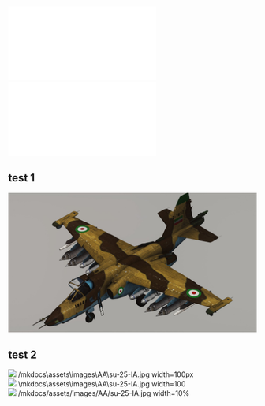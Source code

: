 <a href="/docs/tfo-aa-guide.pdf" class="image fit"><img src="\docs\tfo-aa-guide.pdf" alt=""></a>

<embed src="docs/tfo-aa-guide.pdf" type="application/pdf">

<embed src="/docs/tfo-aa-guide.pdf" type="application/pdf">


## test 1
![assets/images/AA/su-25-IA.jpg](assets/images/AA/su-25-IA.jpg)  

## test 2

<p float="left">
  <img src="/mkdocs\assets\images\AA\su-25-IA.jpg" width="100px"> /mkdocs\assets\images\AA\su-25-IA.jpg width=100px <br>
  <img src="\mkdocs\assets\images\AA\su-25-IA.jpg" width="100"> \mkdocs\assets\images\AA\su-25-IA.jpg width=100<br>
  <img src="/mkdocs/assets/images/AA/su-25-IA.jpg" width="10%"> /mkdocs/assets/images/AA/su-25-IA.jpg width=10%<br>
</p
